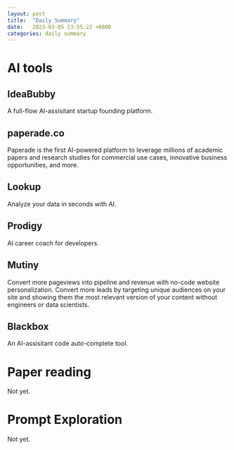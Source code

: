 ```yaml
---
layout: post
title:  "Daily Summary"
date:   2023-03-05 23:55:22 +0800
categories: daily summary
---
```


# AI tools
## IdeaBubby
A full-flow AI-assisitant startup founding platform.
## paperade.co
Paperade is the first AI-powered platform to leverage millions of academic papers and research studies for commercial use cases, innovative business opportunities, and more.
## Lookup
Analyze your data in seconds with AI.
## Prodigy
AI career coach for developers.
## Mutiny
Convert more pageviews into pipeline and revenue with no-code website personalization. Convert more leads by targeting unique audiences on your site and showing them the most relevant version of your content without engineers or data scientists.
## Blackbox
An AI-assisitant code auto-complete tool.

# Paper reading
Not yet.

# Prompt Exploration
Not yet.